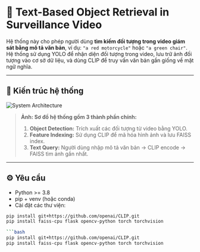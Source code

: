 # 🎯 Text-Based Object Retrieval in Surveillance Video

Hệ thống này cho phép người dùng **tìm kiếm đối tượng trong video giám sát bằng mô tả văn bản**, ví dụ: `"a red motorcycle"` hoặc `"a green chair"`. Hệ thống sử dụng YOLO để nhận diện đối tượng trong video, lưu trữ ảnh đối tượng vào cơ sở dữ liệu, và dùng CLIP để truy vấn văn bản gần giống về mặt ngữ nghĩa.

---

## 🧠 Kiến trúc hệ thống

![System Architecture](docs/system_diagram.png)

> **Ảnh: Sơ đồ hệ thống gồm 3 thành phần chính:**
> 1. **Object Detection:** Trích xuất các đối tượng từ video bằng YOLO.
> 2. **Feature Indexing:** Sử dụng CLIP để mã hóa hình ảnh và lưu FAISS index.
> 3. **Text Query:** Người dùng nhập mô tả văn bản → CLIP encode → FAISS tìm ảnh gần nhất.

---

## ⚙️ Yêu cầu

- Python >= 3.8
- pip + venv (hoặc conda)
- Cài đặt các thư viện:

```bash
pip install git+https://github.com/openai/CLIP.git
pip install faiss-cpu flask opencv-python torch torchvision

```bash
pip install git+https://github.com/openai/CLIP.git
pip install faiss-cpu flask opencv-python torch torchvision

